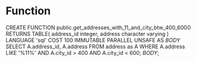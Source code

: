 # Function

CREATE FUNCTION public.get_addresses_with_11_and_city_btw_400_600()
RETURNS TABLE(
address_id integer,
address character varying
)
LANGUAGE 'sql'
COST 100
IMMUTABLE PARALLEL UNSAFE
AS $BODY$
SELECT A.address_id, A.address
FROM address as A
WHERE A.address LIKE '%11%' AND A.city_id > 400 AND A.city_id < 600;
$BODY$;
